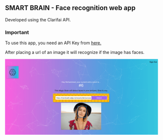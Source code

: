 ## SMART BRAIN - Face recognition web app
Developed using the Clarifai API.

### Important
To use this app, you need an API Key from <a href="https://www.clarifai.com">here.</a>

After placing a url of an image it will recognize if the image has faces. 

![](src/images/smartbrain.png)
